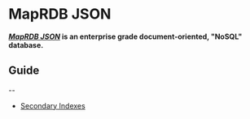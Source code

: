 # MapRDB JSON
**[_MapRDB JSON_](https://maprdocs.mapr.com/52/MapR-DB/JSON_DB/getting_started_json_ojai.html) is an enterprise grade document-oriented, "NoSQL" database.**

## Guide
--
* [Secondary Indexes](https://github.com/aravi5/Working-With-MapRDB-JSON/tree/master/working-with-si)

